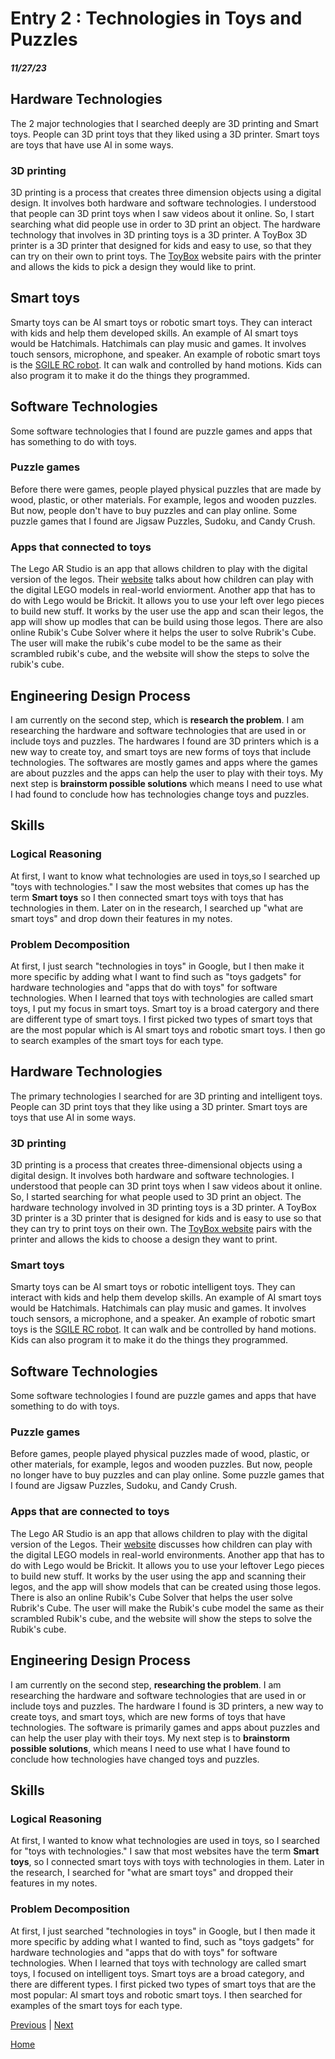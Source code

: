 # Entry 2 : Technologies in Toys and Puzzles 
##### 11/27/23

## Hardware Technologies
The 2 major technologies that I searched deeply are 3D printing and Smart toys. People can 3D print toys that they liked using a 3D printer. Smart toys are toys that have use AI in some ways. 

### 3D printing 
3D printing is a process that creates three dimension objects using a digital design. It involves both hardware and software technologies. I understood that people can 3D print toys when I saw videos about it online. So, I start searching what did people use in order to 3D print an object. The hardware technology that involves in 3D printing toys is a 3D printer. A ToyBox 3D printer is a 3D printer that designed for kids and easy to use, so that they can try on their own to print toys. The [ToyBox](https://www.make.toys/toys) website pairs with the printer and allows the kids to pick a design they would like to print. 

## Smart toys 
Smarty toys can be AI smart toys or robotic smart toys. They can interact with kids and help them developed skills. An example of AI smart toys would be Hatchimals. Hatchimals can play music and games. It involves touch sensors, microphone, and speaker. An example of robotic smart toys is the [SGILE RC robot](https://www.sgile.com/blogs/sgile-toy/the-perfect-sgile-remote-control-robot-for-kids). It can walk and controlled by hand motions. Kids can also program it to make it do the things they programmed. 

## Software Technologies 
Some software technologies that I found are puzzle games and apps that has something to do with toys. 

### Puzzle games
Before there were games, people played physical puzzles that are made by wood, plastic, or other materials. For example, legos and wooden puzzles. But now, people don't have to buy puzzles and can play online. Some puzzle games that I found are Jigsaw Puzzles, Sudoku, and Candy Crush. 

### Apps that connected to toys 
The Lego AR Studio is an app that allows children to play with the digital version of the legos. Their [website](https://www.lego.com/en-us/aboutus/news/2019/october/lego-ar-studio) talks about how children can play with the digital LEGO models in real-world enviorment. Another app that has to do with Lego would be Brickit. It allows you to use your left over lego pieces to build new stuff. It works by the user use the app and scan their legos, the app will show up modles that can be build using those legos. There are also online Rubik's Cube Solver where it helps the user to solve Rubrik's Cube. The user will make the rubik's cube model to be the same as their scrambled rubik's cube, and the website will show the steps to solve the rubik's cube. 

## Engineering Design Process 
I am currently on the second step, which is **research the problem**. I am researching the hardware and software technologies that are used in or include toys and puzzles. The hardwares I found are 3D printers which is a new way to create toy, and smart toys are new forms of toys that include technologies. The softwares are mostly games and apps where the games are about puzzles and the apps can help the user to play with their toys. My next step is **brainstorm possible solutions** which means I need to use what I had found to conclude how has technologies change toys and puzzles. 

## Skills 

### Logical Reasoning 
At first, I want to know what technologies are used in toys,so I searched up "toys with technologies." I saw the most websites that comes up has the term **Smart toys** so I then connected smart toys with toys that has technologies in them. Later on in the research, I searched up "what are smart toys" and drop down their features in my notes. 

### Problem Decomposition 
At first, I just search "technologies in toys" in Google, but I then make it more specific by adding what I want to find such as "toys gadgets" for hardware technologies and "apps that do with toys" for software technologies. When I learned that toys with technologies are called smart toys, I put my focus in smart toys. Smart toy is a broad catergory and there are different type of smart toys. I first picked two types of smart toys that are the most popular which is AI smart toys and robotic smart toys. I then go to search examples of the smart toys for each type. 

## Hardware Technologies
The primary technologies I searched for are 3D printing and intelligent toys. People can 3D print toys that they like using a 3D printer. Smart toys are toys that use AI in some ways.

### 3D printing
3D printing is a process that creates three-dimensional objects using a digital design. It involves both hardware and software technologies. I understood that people can 3D print toys when I saw videos about it online. So, I started searching for what people used to 3D print an object. The hardware technology involved in 3D printing toys is a 3D printer. A ToyBox 3D printer is a 3D printer that is designed for kids and is easy to use so that they can try to print toys on their own. The [ToyBox website](https://www.make.toys/toys) pairs with the printer and allows the kids to choose a design they want to print.

### Smart toys
Smarty toys can be AI smart toys or robotic intelligent toys. They can interact with kids and help them develop skills. An example of AI smart toys would be Hatchimals. Hatchimals can play music and games. It involves touch sensors, a microphone, and a speaker. An example of robotic smart toys is the [SGILE RC robot](https://www.sgile.com/blogs/sgile-toy/the-perfect-sgile-remote-control-robot-for-kids). It can walk and be controlled by hand motions. Kids can also program it to make it do the things they programmed.

## Software Technologies
Some software technologies I found are puzzle games and apps that have something to do with toys.

### Puzzle games
Before games, people played physical puzzles made of wood, plastic, or other materials, for example, legos and wooden puzzles. But now, people no longer have to buy puzzles and can play online. Some puzzle games that I found are Jigsaw Puzzles, Sudoku, and Candy Crush.

### Apps that are connected to toys
The Lego AR Studio is an app that allows children to play with the digital version of the Legos. Their [website](https://www.lego.com/en-us/aboutus/news/2019/october/lego-ar-studio) discusses how children can play with the digital LEGO models in real-world environments. Another app that has to do with Lego would be Brickit. It allows you to use your leftover Lego pieces to build new stuff. It works by the user using the app and scanning their legos, and the app will show models that can be created using those legos. There is also an online Rubik's Cube Solver that helps the user solve Rubrik's Cube. The user will make the Rubik's cube model the same as their scrambled Rubik's cube, and the website will show the steps to solve the Rubik's cube.

## Engineering Design Process
I am currently on the second step, **researching the problem**. I am researching the hardware and software technologies that are used in or include toys and puzzles. The hardware I found is 3D printers, a new way to create toys, and smart toys, which are new forms of toys that have technologies. The software is primarily games and apps about puzzles and can help the user play with their toys. My next step is to **brainstorm possible solutions**, which means I need to use what I have found to conclude how technologies have changed toys and puzzles.

## Skills
### Logical Reasoning
At first, I wanted to know what technologies are used in toys, so I searched for "toys with technologies." I saw that most websites have the term **Smart toys**, so I connected smart toys with toys with technologies in them. Later in the research, I searched for "what are smart toys" and dropped their features in my notes.

### Problem Decomposition
At first, I just searched "technologies in toys" in Google, but I then made it more specific by adding what I wanted to find, such as "toys gadgets" for hardware technologies and "apps that do with toys" for software technologies. When I learned that toys with technology are called smart toys, I focused on intelligent toys. Smart toys are a broad category, and there are different types. I first picked two types of smart toys that are the most popular: AI smart toys and robotic smart toys. I then searched for examples of the smart toys for each type.

[Previous](entry01.md) | [Next](entry03.md)

[Home](../README.md)